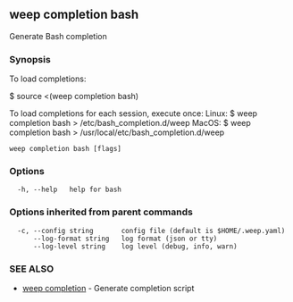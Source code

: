 ## weep completion bash

Generate Bash completion

### Synopsis

To load completions:

$ source <(weep completion bash)

To load completions for each session, execute once:
Linux:
  $ weep completion bash > /etc/bash_completion.d/weep
MacOS:
  $ weep completion bash > /usr/local/etc/bash_completion.d/weep


```
weep completion bash [flags]
```

### Options

```
  -h, --help   help for bash
```

### Options inherited from parent commands

```
  -c, --config string       config file (default is $HOME/.weep.yaml)
      --log-format string   log format (json or tty)
      --log-level string    log level (debug, info, warn)
```

### SEE ALSO

* [weep completion](weep_completion.md)	 - Generate completion script

